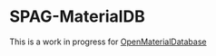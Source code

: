 # SPAG-MaterialDB

This is a work in progress for [OpenMaterialDatabase](https://opensource.construction)
